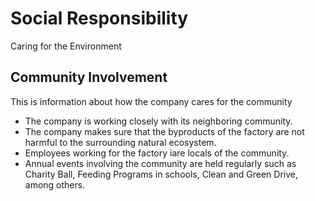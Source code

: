 # Social Responsibility

Caring for the Environment

## Community Involvement

This is information about how the company cares for the community

- The company is working closely with its neighboring community.
- The company makes sure that the byproducts of the factory are not harmful to the surrounding natural ecosystem.
- Employees working for the factory iare locals of the community.
- Annual events involving the community are held regularly such as Charity Ball, Feeding Programs in schools, Clean and Green Drive, among others.